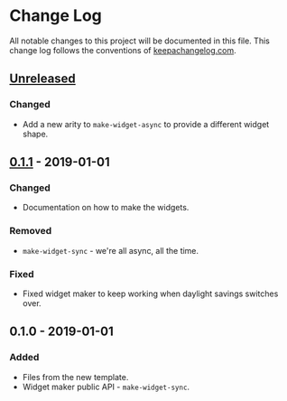 # Change Log
All notable changes to this project will be documented in this file. This change log follows the conventions of [keepachangelog.com](http://keepachangelog.com/).

## [Unreleased]
### Changed
- Add a new arity to `make-widget-async` to provide a different widget shape.

## [0.1.1] - 2019-01-01
### Changed
- Documentation on how to make the widgets.

### Removed
- `make-widget-sync` - we're all async, all the time.

### Fixed
- Fixed widget maker to keep working when daylight savings switches over.

## 0.1.0 - 2019-01-01
### Added
- Files from the new template.
- Widget maker public API - `make-widget-sync`.

[Unreleased]: https://github.com/your-name/lein/compare/0.1.1...HEAD
[0.1.1]: https://github.com/your-name/lein/compare/0.1.0...0.1.1
